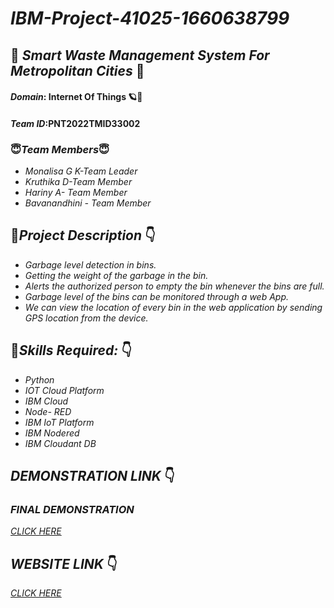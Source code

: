 # *IBM-Project-41025-1660638799*
## 💌 *Smart Waste Management System For Metropolitan Cities* 💌
#### *Domain*: Internet Of Things 🪐🤖
#### *Team ID*:PNT2022TMID33002
### 😇*Team Members*😇
- *Monalisa G K-Team Leader*
- *Kruthika D-Team Member* 
- *Hariny A- Team Member*
- *Bavanandhini - Team Member*
## 📖*Project Description* 👇
* *Garbage level detection in bins.*
* *Getting the weight of the garbage in the bin.* 
* *Alerts the authorized person to empty the bin whenever the bins are full.*
* *Garbage level of the bins can be monitored through a web App.*
* *We can view the location of every bin in the web application by sending GPS location from the device.*
## 🦾*Skills Required:* 👇
- *Python*
- *IOT Cloud Platform*
- *IBM Cloud*
- *Node- RED*
- *IBM IoT Platform*
- *IBM Nodered*
- *IBM Cloudant DB*
## *DEMONSTRATION LINK* 👇
### *FINAL DEMONSTRATION*
 *[CLICK HERE](https://youtu.be/aMgARboZkS4)*
 ## *WEBSITE LINK* 👇
 *[CLICK HERE](https://smartwastemanage.github.io/wastemanage/)*
 
